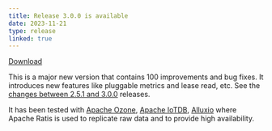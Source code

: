 ```yaml
---
title: Release 3.0.0 is available
date: 2023-11-21
type: release
linked: true
---
```

<!---
  Licensed under the Apache License, Version 2.0 (the "License");
  you may not use this file except in compliance with the License.
  You may obtain a copy of the License at
   http://www.apache.org/licenses/LICENSE-2.0
  Unless required by applicable law or agreed to in writing, software
  distributed under the License is distributed on an "AS IS" BASIS,
  WITHOUT WARRANTIES OR CONDITIONS OF ANY KIND, either express or implied.
  See the License for the specific language governing permissions and
  limitations under the License. See accompanying LICENSE file.
-->

[Download](https://ratis.apache.org/downloads.html)

This is a major new version that contains 100 improvements and bug fixes. It introduces new features like pluggable metrics and lease read, etc.
See the [changes between 2.5.1 and 3.0.0](https://ratis.apache.org/post/3.0.0.html) releases.

It has been tested with [Apache Ozone](https://ozone.apache.org), [Apache IoTDB](https://iotdb.apache.org), [Alluxio](https://www.alluxio.io/) 
where Apache Ratis is used to replicate raw data and to provide high availability.